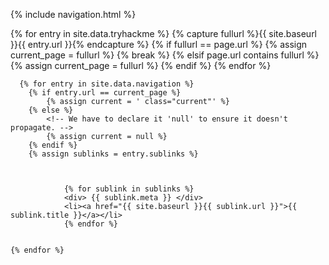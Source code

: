 {% include navigation.html %}

{% for entry in site.data.tryhackme %}
{% capture fullurl %}{{ site.baseurl }}{{ entry.url }}{% endcapture %}
    {% if fullurl == page.url %}
        {% assign current_page = fullurl %}
        {% break %}
    {% elsif page.url contains fullurl %}
        {% assign current_page = fullurl %}
    {% endif %}
{% endfor %}


  
      {% for entry in site.data.navigation %}
        {% if entry.url == current_page %}
            {% assign current = ' class="current"' %}
        {% else %}
            <!-- We have to declare it 'null' to ensure it doesn't propagate. -->
            {% assign current = null %}
        {% endif %}
        {% assign sublinks = entry.sublinks %}
  
     
         
                {% for sublink in sublinks %}
                <div> {{ sublink.meta }} </div>
                <li><a href="{{ site.baseurl }}{{ sublink.url }}">{{ sublink.title }}</a></li>
                {% endfor %}
        
      
    {% endfor %}
  

